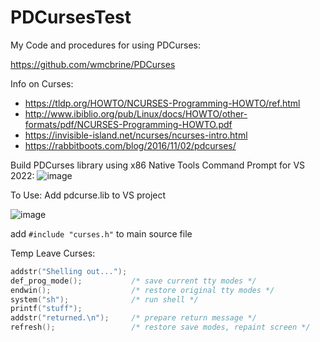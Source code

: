 # PDCursesTest
My Code and procedures for using PDCurses:

https://github.com/wmcbrine/PDCurses

Info on Curses:
- https://tldp.org/HOWTO/NCURSES-Programming-HOWTO/ref.html
- http://www.ibiblio.org/pub/Linux/docs/HOWTO/other-formats/pdf/NCURSES-Programming-HOWTO.pdf
- https://invisible-island.net/ncurses/ncurses-intro.html
- https://rabbitboots.com/blog/2016/11/02/pdcurses/


Build PDCurses library using x86 Native Tools Command Prompt for VS 2022:
![image](https://github.com/user-attachments/assets/7e2e5efc-eb37-4741-b23a-d91d3c9019cc)

To Use:
Add pdcurse.lib to VS project

![image](https://github.com/user-attachments/assets/963cc9cb-479b-46b9-921b-6beed88667f8)

add ```#include "curses.h"```
to main source file

Temp Leave Curses:

```c
addstr("Shelling out...");
def_prog_mode();           /* save current tty modes */
endwin();                  /* restore original tty modes */
system("sh");              /* run shell */
printf("stuff");
addstr("returned.\n");     /* prepare return message */
refresh();                 /* restore save modes, repaint screen */
```
